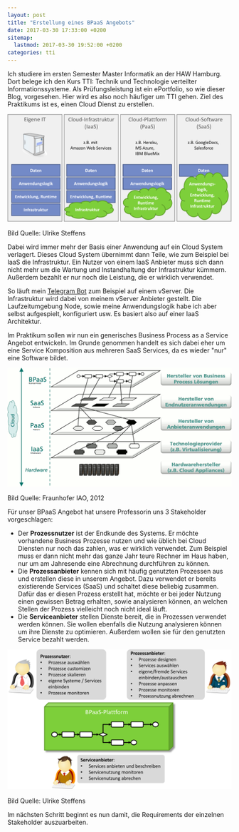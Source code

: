 ```yaml
---
layout: post
title: "Erstellung eines BPaaS Angebots"
date: 2017-03-30 17:33:00 +0200
sitemap:
  lastmod: 2017-03-30 19:52:00 +0200
categories: tti
---
```

Ich studiere im ersten Semester Master Informatik an der HAW Hamburg.
Dort belege ich den Kurs TTI: Technik und Technologie verteilter Informationssysteme.
Als Prüfungsleistung ist ein ePortfolio, so wie dieser Blog, vorgesehen.
Hier wird es also noch häufiger um TTI gehen.
Ziel des Praktikums ist es, einen Cloud Dienst zu erstellen.

![Cloud](/assets/2017-03/cloud.svg)

Bild Quelle: Ulrike Steffens

Dabei wird immer mehr der Basis einer Anwendung auf ein Cloud System verlagert.
Dieses Cloud System übernimmt dann Teile, wie zum Beispiel bei IaaS die Infrastruktur.
Ein Nutzer von einem IaaS Anbieter muss sich dann nicht mehr um die Wartung und Instandhaltung der Infrastruktur kümmern.
Außerdem bezahlt er nur noch die Leistung, die er wirklich verwendet.

So läuft mein [Telegram Bot](/calendarbot) zum Beispiel auf einem vServer.
Die Infrastruktur wird dabei von meinem vServer Anbieter gestellt.
Die Laufzeitumgebung Node, sowie meine Anwendungslogik habe ich aber selbst aufgespielt, konfiguriert usw.
Es basiert also auf einer IaaS Architektur.

Im Praktikum sollen wir nun ein generisches Business Process as a Service Angebot entwickeln.
Im Grunde genommen handelt es sich dabei eher um eine Service Komposition aus mehreren SaaS Services, da es wieder "nur" eine Software bildet.

![BPaaS](/assets/2017-03/bpaas.png)

Bild Quelle: Fraunhofer IAO, 2012

Für unser BPaaS Angebot hat unsere Professorin uns 3 Stakeholder vorgeschlagen:
- Der **Prozessnutzer** ist der Endkunde des Systems.
  Er möchte vorhandene Business Prozesse nutzen und wie üblich bei Cloud Diensten nur noch das zahlen, was er wirklich verwendet.
  Zum Beispiel muss er dann nicht mehr das ganze Jahr teure Rechner im Haus haben, nur um am Jahresende eine Abrechnung durchführen zu können.
- Die **Prozessanbieter** kennen sich mit häufig genutzten Prozessen aus und erstellen diese in unserem Angebot.
  Dazu verwendet er bereits existierende Services (SaaS) und schaltet diese beliebig zusammen.
  Dafür das er diesen Prozess erstellt hat, möchte er bei jeder Nutzung einen gewissen Betrag erhalten, sowie analysieren können, an welchen Stellen der Prozess vielleicht noch nicht ideal läuft.
- Die **Serviceanbieter** stellen Dienste bereit, die in Prozessen verwendet werden können.
  Sie wollen ebenfalls die Nutzung analysieren können um ihre Dienste zu optimieren.
  Außerdem wollen sie für den genutzten Service bezahlt werden.

![Stakeholder](/assets/2017-03/stakeholder.svg)

Bild Quelle: Ulrike Steffens

Im nächsten Schritt beginnt es nun damit, die Requirements der einzelnen Stakeholder auszuarbeiten.
